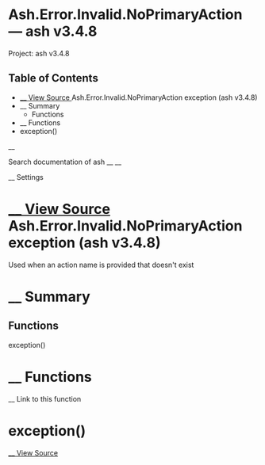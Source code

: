# Ash.Error.Invalid.NoPrimaryAction — ash v3.4.8

Project: ash v3.4.8

## Table of Contents

- [ __ View Source ](external_link) Ash.Error.Invalid.NoPrimaryAction exception (ash v3.4.8)
- __ Summary
  - Functions
- __ Functions
- exception()

__

Search documentation of ash __ __

__ Settings

#  [ __ View Source ](external_link) Ash.Error.Invalid.NoPrimaryAction exception (ash v3.4.8)

Used when an action name is provided that doesn't exist

#  __ Summary

##  Functions

exception()

#  __ Functions

__ Link to this function

# exception()

[ __ View Source ](external_link)
